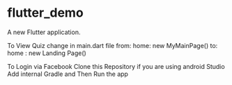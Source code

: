 # flutter_demo

A new Flutter application.

To View Quiz 
change in main.dart file
from:
home: new MyMainPage()
to:
home : new Landing Page()

To Login via Facebook 
Clone this Repository 
if you are using android Studio 
Add internal Gradle
and Then Run the app
